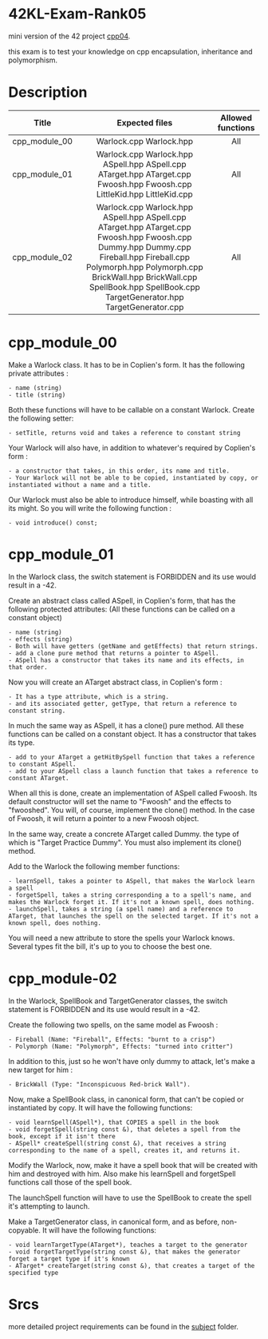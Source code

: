 # 42KL-Exam-Rank05

mini version of the 42 project [cpp04](https://github.com/joekeroo/42KL-cpp/tree/master/cpp04).

this exam is to test your knowledge on cpp encapsulation, inheritance and polymorphism.

# Description

|     Title     |                                                                                                                            Expected files                                                                                                                             | Allowed functions |
| :-----------: | :-------------------------------------------------------------------------------------------------------------------------------------------------------------------------------------------------------------------------------------------------------------------: | :---------------: |
| cpp_module_00 |                                                                                                                        Warlock.cpp Warlock.hpp                                                                                                                        |        All        |
| cpp_module_01 |                                                                        Warlock.cpp Warlock.hpp ASpell.hpp ASpell.cpp ATarget.hpp ATarget.cpp Fwoosh.hpp Fwoosh.cpp LittleKid.hpp LittleKid.cpp                                                                        |        All        |
| cpp_module_02 | Warlock.cpp Warlock.hpp ASpell.hpp ASpell.cpp ATarget.hpp ATarget.cpp Fwoosh.hpp Fwoosh.cpp Dummy.hpp Dummy.cpp Fireball.hpp Fireball.cpp Polymorph.hpp Polymorph.cpp BrickWall.hpp BrickWall.cpp SpellBook.hpp SpellBook.cpp TargetGenerator.hpp TargetGenerator.cpp |        All        |

# cpp_module_00

Make a Warlock class. It has to be in Coplien's form.
It has the following private attributes :
```
- name (string)
- title (string)
```
Both these functions will have to be callable on a constant Warlock.
Create the following setter:
```
- setTitle, returns void and takes a reference to constant string
```
Your Warlock will also have, in addition to whatever's required by Coplien's form :
```
- a constructor that takes, in this order, its name and title.
- Your Warlock will not be able to be copied, instantiated by copy, or instantiated without a name and a title.
```
Our Warlock must also be able to introduce himself, while boasting with all its might.
So you will write the following function :
```
- void introduce() const;
```

# cpp_module_01

In the Warlock class, the switch statement is FORBIDDEN and its use would result in a -42.

Create an abstract class called ASpell, in Coplien's form, that has the following protected attributes:
(All these functions can be called on a constant object)
```
- name (string)
- effects (string)
- Both will have getters (getName and getEffects) that return strings.
- add a clone pure method that returns a pointer to ASpell.
- ASpell has a constructor that takes its name and its effects, in that order.
```

Now you will create an ATarget abstract class, in Coplien's form :
```
- It has a type attribute, which is a string.
- and its associated getter, getType, that return a reference to constant string.
```
In much the same way as ASpell, it has a clone() pure method.
All these functions can be called on a constant object.
It has a constructor that takes its type.
```
- add to your ATarget a getHitBySpell function that takes a reference to constant ASpell.
- add to your ASpell class a launch function that takes a reference to constant ATarget.
```
When all this is done, create an implementation of ASpell called Fwoosh.
Its default constructor will set the name to "Fwoosh" and the effects to "fwooshed".
You will, of course, implement the clone() method.
In the case of Fwoosh, it will return a pointer to a new Fwoosh object.

In the same way, create a concrete ATarget called Dummy.
the type of which is "Target Practice Dummy". You must also implement its clone() method.

Add to the Warlock the following member functions:
```
- learnSpell, takes a pointer to ASpell, that makes the Warlock learn a spell
- forgetSpell, takes a string corresponding a to a spell's name, and makes the Warlock forget it. If it's not a known spell, does nothing.
- launchSpell, takes a string (a spell name) and a reference to ATarget, that launches the spell on the selected target. If it's not a known spell, does nothing.
```
You will need a new attribute to store the spells your Warlock knows. Several
types fit the bill, it's up to you to choose the best one.

# cpp_module-02

In the Warlock, SpellBook and TargetGenerator classes, the switch statement is FORBIDDEN and its use would result in a -42.

Create the following two spells, on the same model as Fwoosh :
```
- Fireball (Name: "Fireball", Effects: "burnt to a crisp")
- Polymorph (Name: "Polymorph", Effects: "turned into critter")
```
In addition to this, just so he won't have only dummy to attack, let's make a new target for him :
```
- BrickWall (Type: "Inconspicuous Red-brick Wall").
```
Now, make a SpellBook class, in canonical form, that can't be copied or instantiated by copy.
It will have the following functions:
```
- void learnSpell(ASpell*), that COPIES a spell in the book
- void forgetSpell(string const &), that deletes a spell from the book, except if it isn't there
- ASpell* createSpell(string const &), that receives a string corresponding to the name of a spell, creates it, and returns it.
```
Modify the Warlock, now, make it have a spell book that will be created with him and destroyed with him.
Also make his learnSpell and forgetSpell functions call those of the spell book.

The launchSpell function will have to use the SpellBook to create the spell it's attempting to launch.

Make a TargetGenerator class, in canonical form, and as before, non-copyable.
It will have the following functions:
```
- void learnTargetType(ATarget*), teaches a target to the generator
- void forgetTargetType(string const &), that makes the generator forget a target type if it's known
- ATarget* createTarget(string const &), that creates a target of the specified type
```
# Srcs

more detailed project requirements can be found in the [subject](subject/) folder.
